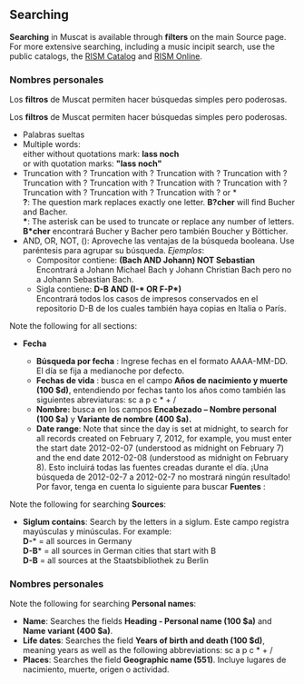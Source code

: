 ## Searching

**Searching** in Muscat is available through **filters** on the main Source page. For more extensive searching, including a music incipit search, use the public catalogs, the [RISM Catalog](https://opac.rism.info/) and [RISM Online](https://rism.online/).

### Nombres personales

Los **filtros** de Muscat permiten hacer búsquedas simples pero poderosas.

Los **filtros** de Muscat permiten hacer búsquedas simples pero poderosas.

- Palabras sueltas
- Multiple words:  
  either without quotations mark: **lass noch**   
  or with quotation marks: **"lass noch"**
- Truncation with ? Truncation with ? Truncation with ? Truncation with ? Truncation with ? Truncation with ? Truncation with ? Truncation with ? Truncation with ? Truncation with ? Truncation with ? or \*  
  **?**: The question mark replaces exactly one letter. **B?cher** will find Bucher and Bacher.   
  **\***: The asterisk can be used to truncate or replace any number of letters. **B\*cher** encontrará Bucher y Bacher pero también Boucher y Bötticher.
- AND, OR, NOT, (): Aproveche las ventajas de la búsqueda booleana. Use paréntesis para agrupar su búsqueda. _Ejemplos_:
    - Compositor contiene: **(Bach AND Johann) NOT Sebastian**  
      Encontrará a Johann Michael Bach y Johann Christian Bach pero no a Johann Sebastian Bach.
    - Sigla contiene: **D-B AND (I-\* OR F-P\*)**  
      Encontrará todos los casos de impresos conservados en el repositorio D-B de los cuales también haya copias en Italia o París.

Note the following for all sections:

- **Fecha**

    - **Búsqueda por fecha** : Ingrese fechas en el formato AAAA-MM-DD. El día se fija a medianoche por defecto.
    - **Fechas de vida** : busca en el campo **Años de nacimiento y muerte (100 $d)**, entendiendo por fechas tanto los años como también las siguientes abreviaturas: sc a p c \* + /
    - **Nombre:** busca en los campos **Encabezado – Nombre personal (100 $a)** y **Variante de nombre (400 $a).**
    - **Date range**: Note that since the day is set at midnight, to search for all records created on February 7, 2012, for example, you must enter the start date 2012-02-07 (understood as midnight on February 7) and the end date 2012-02-08 (understood as midnight on February 8). Esto incluirá todas las fuentes creadas durante el día. ¡Una búsqueda de 2012-02-7 a 2012-02-7 no mostrará ningún resultado!  
      Por favor, tenga en cuenta lo siguiente para buscar **Fuentes** :

Note the following for searching **Sources**:

- **Siglum contains**: Search by the letters in a siglum. Este campo registra mayúsculas y minúsculas. For example:  
  **D-*** = all sources in Germany  
  **D-B*** = all sources in German cities that start with B  
  **D-B** = all sources at the Staatsbibliothek zu Berlin

### Nombres personales

Note the following for searching **Personal names**:

- **Name**: Searches the fields **Heading - Personal name (100 $a)** and **Name variant (400 $a)**.
- **Life dates**: Searches the field **Years of birth and death (100 $d)**, meaning years as well as the following abbreviations: sc a p c \* + /
- **Places**: Searches the field **Geographic name (551)**. Incluye lugares de nacimiento, muerte, origen o actividad.
